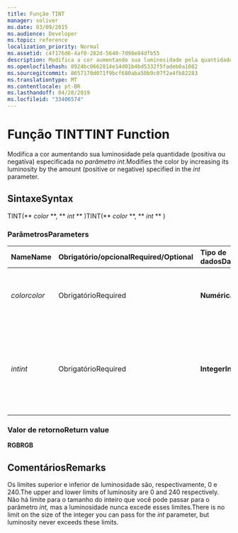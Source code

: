 ```yaml
---
title: Função TINT
manager: soliver
ms.date: 03/09/2015
ms.audience: Developer
ms.topic: reference
localization_priority: Normal
ms.assetid: c4f176d6-4af0-282d-5640-7d98e84dfb55
description: Modifica a cor aumentando sua luminosidade pela quantidade (positiva ou negativa) especificada no parâmetro int.
ms.openlocfilehash: 8924bc0662814e14d01b4bd5332f5fadeb0a1082
ms.sourcegitcommit: 8657170d071f9bcf680aba50b9c07f2a4fb82283
ms.translationtype: MT
ms.contentlocale: pt-BR
ms.lasthandoff: 04/28/2019
ms.locfileid: "33406574"
---
```

# <a name="tint-function"></a><span data-ttu-id="0a103-103">Função TINT</span><span class="sxs-lookup"><span data-stu-id="0a103-103">TINT Function</span></span>

<span data-ttu-id="0a103-104">Modifica a cor aumentando sua luminosidade pela quantidade (positiva ou negativa) especificada no _parâmetro int._</span><span class="sxs-lookup"><span data-stu-id="0a103-104">Modifies the color by increasing its luminosity by the amount (positive or negative) specified in the  _int_ parameter.</span></span> 
  
## <a name="syntax"></a><span data-ttu-id="0a103-105">Sintaxe</span><span class="sxs-lookup"><span data-stu-id="0a103-105">Syntax</span></span>

<span data-ttu-id="0a103-106">TINT(\*\* *color* \*\*, \*\* *int* \*\* )</span><span class="sxs-lookup"><span data-stu-id="0a103-106">TINT(\*\* *color* \*\*, \*\* *int* \*\* )</span></span> 
  
### <a name="parameters"></a><span data-ttu-id="0a103-107">Parâmetros</span><span class="sxs-lookup"><span data-stu-id="0a103-107">Parameters</span></span>

|<span data-ttu-id="0a103-108">**Name**</span><span class="sxs-lookup"><span data-stu-id="0a103-108">**Name**</span></span>|<span data-ttu-id="0a103-109">**Obrigatório/opcional**</span><span class="sxs-lookup"><span data-stu-id="0a103-109">**Required/Optional**</span></span>|<span data-ttu-id="0a103-110">**Tipo de dados**</span><span class="sxs-lookup"><span data-stu-id="0a103-110">**Data Type**</span></span>|<span data-ttu-id="0a103-111">**Descrição**</span><span class="sxs-lookup"><span data-stu-id="0a103-111">**Description**</span></span>|
|:-----|:-----|:-----|:-----|
| <span data-ttu-id="0a103-112">_color_</span><span class="sxs-lookup"><span data-stu-id="0a103-112">_color_</span></span> <br/> |<span data-ttu-id="0a103-113">Obrigatório</span><span class="sxs-lookup"><span data-stu-id="0a103-113">Required</span></span>  <br/> |<span data-ttu-id="0a103-114">**Numérica**</span><span class="sxs-lookup"><span data-stu-id="0a103-114">**Numeric**</span></span> <br/> |<span data-ttu-id="0a103-115">O índice de cores do Microsoft Visio ou o valor RGB da cor.</span><span class="sxs-lookup"><span data-stu-id="0a103-115">The Microsoft Visio color index or RGB value of the color.</span></span>  <br/> |
| <span data-ttu-id="0a103-116">_int_</span><span class="sxs-lookup"><span data-stu-id="0a103-116">_int_</span></span> <br/> |<span data-ttu-id="0a103-117">Obrigatório</span><span class="sxs-lookup"><span data-stu-id="0a103-117">Required</span></span>  <br/> |<span data-ttu-id="0a103-118">**Integer**</span><span class="sxs-lookup"><span data-stu-id="0a103-118">**Integer**</span></span> <br/> |<span data-ttu-id="0a103-119">O valor pelo qual a luminosidade da cor será aumentada.</span><span class="sxs-lookup"><span data-stu-id="0a103-119">The amount by which to increase the luminosity of the color.</span></span> <span data-ttu-id="0a103-120">Pode ser positivo ou negativo.</span><span class="sxs-lookup"><span data-stu-id="0a103-120">Can be positive or negative.</span></span>  <br/> |
   
### <a name="return-value"></a><span data-ttu-id="0a103-121">Valor de retorno</span><span class="sxs-lookup"><span data-stu-id="0a103-121">Return value</span></span>

 <span data-ttu-id="0a103-122">**RGB**</span><span class="sxs-lookup"><span data-stu-id="0a103-122">**RGB**</span></span>
  
## <a name="remarks"></a><span data-ttu-id="0a103-123">Comentários</span><span class="sxs-lookup"><span data-stu-id="0a103-123">Remarks</span></span>

<span data-ttu-id="0a103-124">Os limites superior e inferior de luminosidade são, respectivamente, 0 e 240.</span><span class="sxs-lookup"><span data-stu-id="0a103-124">The upper and lower limits of luminosity are 0 and 240 respectively.</span></span> <span data-ttu-id="0a103-125">Não há limite para o tamanho do inteiro que você pode passar para o parâmetro  _int,_ mas a luminosidade nunca excede esses limites.</span><span class="sxs-lookup"><span data-stu-id="0a103-125">There is no limit on the size of the integer you can pass for the  _int_ parameter, but luminosity never exceeds these limits.</span></span> 
  

